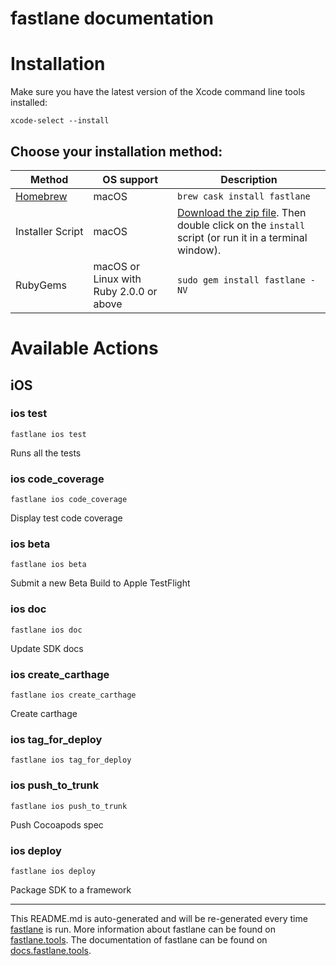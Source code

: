 fastlane documentation
================
# Installation

Make sure you have the latest version of the Xcode command line tools installed:

```
xcode-select --install
```

## Choose your installation method:

| Method                     | OS support                              | Description                                                                                                                           |
|----------------------------|-----------------------------------------|---------------------------------------------------------------------------------------------------------------------------------------|
| [Homebrew](http://brew.sh) | macOS                                   | `brew cask install fastlane`                                                                                                          |
| Installer Script           | macOS                                   | [Download the zip file](https://download.fastlane.tools). Then double click on the `install` script (or run it in a terminal window). |
| RubyGems                   | macOS or Linux with Ruby 2.0.0 or above | `sudo gem install fastlane -NV`                                                                                                       |

# Available Actions
## iOS
### ios test
```
fastlane ios test
```
Runs all the tests
### ios code_coverage
```
fastlane ios code_coverage
```
Display test code coverage
### ios beta
```
fastlane ios beta
```
Submit a new Beta Build to Apple TestFlight
### ios doc
```
fastlane ios doc
```
Update SDK docs
### ios create_carthage
```
fastlane ios create_carthage
```
Create carthage
### ios tag_for_deploy
```
fastlane ios tag_for_deploy
```

### ios push_to_trunk
```
fastlane ios push_to_trunk
```
Push Cocoapods spec
### ios deploy
```
fastlane ios deploy
```
Package SDK to a framework

----

This README.md is auto-generated and will be re-generated every time [fastlane](https://fastlane.tools) is run.
More information about fastlane can be found on [fastlane.tools](https://fastlane.tools).
The documentation of fastlane can be found on [docs.fastlane.tools](https://docs.fastlane.tools).
